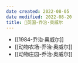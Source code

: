 ```yaml
---
date created: 2022-08-05
date modified: 2022-08-20
title: 🧑英国-乔治·奥威尔
---
```


- [[1984-乔治·奥威尔]]
- [[动物农场-乔治·奥威尔]]
- [[动物庄园-乔治·奥威尔]]
